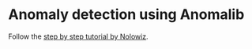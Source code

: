 # Anomaly detection using Anomalib

Follow the [step by step tutorial by Nolowiz](https://nolowiz.com/anomaly-detection-using-anomalib-and-openvino-step-by-step-by-guide/).
